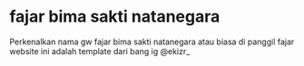 # fajar bima sakti natanegara
Perkenalkan nama gw fajar bima sakti natanegara atau biasa di panggil fajar website ini adalah template dari bang ig @ekizr_
